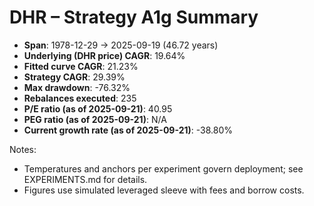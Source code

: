 # DHR – Strategy A1g Summary

- **Span**: 1978-12-29 → 2025-09-19 (46.72 years)
- **Underlying (DHR price) CAGR**: 19.64%
- **Fitted curve CAGR**: 21.23%
- **Strategy CAGR**: 29.39%
- **Max drawdown**: -76.32%
- **Rebalances executed**: 235
- **P/E ratio (as of 2025-09-21)**: 40.95
- **PEG ratio (as of 2025-09-21)**: N/A
- **Current growth rate (as of 2025-09-21)**: -38.80%

Notes:

- Temperatures and anchors per experiment govern deployment; see EXPERIMENTS.md for details.
- Figures use simulated leveraged sleeve with fees and borrow costs.
